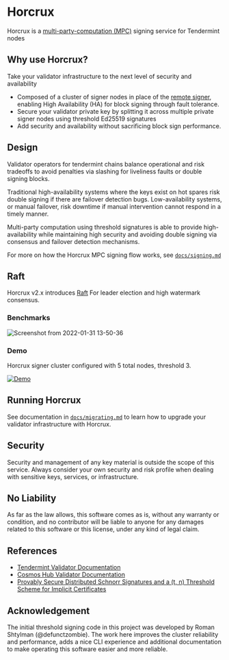 # Horcrux

Horcrux is a [multi-party-computation (MPC)](https://en.wikipedia.org/wiki/Secure_multi-party_computation) signing service for Tendermint nodes

## Why use Horcrux?

Take your validator infrastructure to the next level of security and availability

- Composed of a cluster of signer nodes in place of the [remote signer](https://docs.tendermint.com/master/nodes/remote-signer.html), enabling High Availability (HA) for block signing through fault tolerance.
- Secure your validator private key by splitting it across multiple private signer nodes using threshold Ed25519 signatures
- Add security and availability without sacrificing block sign performance.

## Design

Validator operators for tendermint chains balance operational and risk tradeoffs to avoid penalties via slashing for liveliness faults or double signing blocks.

Traditional high-availability systems where the keys exist on hot spares risk double signing if there are failover detection bugs. Low-availability systems, or manual failover, risk downtime if manual intervention cannot respond in a timely manner.

Multi-party computation using threshold signatures is able to provide high-availability while maintaining high security and avoiding double signing via consensus and failover detection mechanisms.

For more on how the Horcrux MPC signing flow works, see [`docs/signing.md`](/docs/signing.md)

## Raft

Horcrux v2.x introduces [Raft](https://raft.github.io/) For leader election and high watermark consensus.

### Benchmarks

![Screenshot from 2022-01-31 13-50-36](https://user-images.githubusercontent.com/6722152/151871074-32cb5d7a-b9f5-4466-8333-abc00bf7aa68.png)

### Demo

Horcrux signer cluster configured with 5 total nodes, threshold 3.

[![Demo](https://img.youtube.com/vi/O-yy1CYBDsI/0.jpg)](https://www.youtube.com/watch?v=O-yy1CYBDsI)

## Running Horcrux

See documentation in [`docs/migrating.md`](/docs/migrating.md) to learn how to upgrade your validator infrastructure with Horcrux.

## Security

Security and management of any key material is outside the scope of this service. Always consider your own security and risk profile when dealing with sensitive keys, services, or infrastructure.

## No Liability

As far as the law allows, this software comes as is,
without any warranty or condition, and no contributor
will be liable to anyone for any damages related to this
software or this license, under any kind of legal claim.

## References

- [Tendermint Validator Documentation](https://docs.tendermint.com/master/tendermint-core/validators.html)
- [Cosmos Hub Validator Documentation](https://hub.cosmos.network/master/validators/overview.html)
- [Provably Secure Distributed Schnorr Signatures and a (t, n) Threshold Scheme for Implicit Certificates](http://cacr.uwaterloo.ca/techreports/2001/corr2001-13.ps)

## Acknowledgement

The initial threshold signing code in this project was developed by Roman Shtylman (@defunctzombie). The work here improves the cluster reliability and performance, adds a nice CLI experience and additional documentation to make operating this software easier and more reliable.